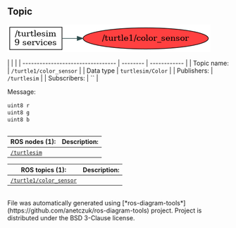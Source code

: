 <!--
File was automatically generated using 'ros-diagram-tools' project.
Project is distributed under the BSD 3-Clause license.
-->

## Topic

[![/turtle1/color_sensor](t__turtle1_color_sensor.png "/turtle1/color_sensor")](t__turtle1_color_sensor.png)

|  |  |
| --------------------------------- | -------- | ------------ |
| Topic name: | `/turtle1/color_sensor` |
| Data type | `turtlesim/Color` |
| Publishers: | `/turtlesim` |
| Subscribers: | `` |

Message:
```
uint8 r
uint8 g
uint8 b


```


| ROS nodes (1): | Description: |
| ----------------------------------- | ------------ |
| [`/turtlesim`](n__turtlesim.html) |  |

| ROS topics (1): | Description: |
| ----------------------------------- | ------------ |
| [`/turtle1/color_sensor`](t__turtle1_color_sensor.html) |  |


</br>
File was automatically generated using [*ros-diagram-tools*](https://github.com/anetczuk/ros-diagram-tools) project.
Project is distributed under the BSD 3-Clause license.
